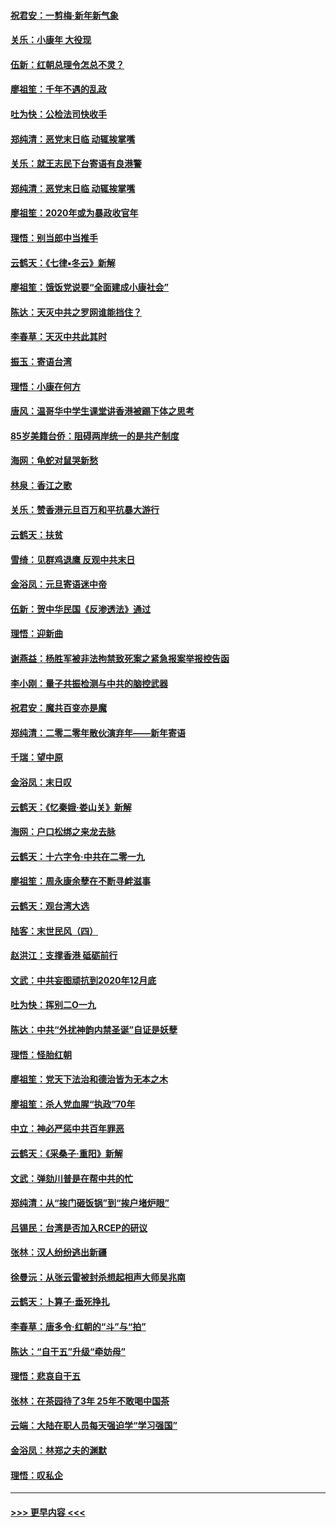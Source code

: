 #### [祝君安：一剪梅‧新年新气象](../pages/nsc993/n11776340.md?t=01081622) 
#### [关乐：小康年 大役现](../pages/nsc993/n11774213.md?t=01081622) 
#### [伍新：红朝总理令怎总不灵？](../pages/nsc993/n11770813.md?t=01081622) 
#### [廖祖笙：千年不遇的乱政](../pages/nsc993/n11770373.md?t=01081622) 
#### [吐为快：公检法司快收手](../pages/nsc993/n11770359.md?t=01081622) 
#### [郑纯清：恶党末日临 动辄挨掌嘴](../pages/nsc993/n11769912.md?t=01081622) 
#### [关乐：就王志民下台寄语有良港警](../pages/nsc993/n11769903.md?t=01081622) 
#### [郑纯清：恶党末日临 动辄挨掌嘴](../pages/nsc993/n11769356.md?t=01081622) 
#### [廖祖笙：2020年或为暴政收官年](../pages/nsc993/n11768216.md?t=01081622) 
#### [理悟：别当郎中当推手](../pages/nsc993/n11768243.md?t=01081622) 
#### [云鹤天：《七律▪冬云》新解](../pages/nsc993/n11768204.md?t=01081622) 
#### [廖祖笙：饿饭党说要“全面建成小康社会”](../pages/nsc993/n11767482.md?t=01081622) 
#### [陈达：天灭中共之罗网谁能挡住？](../pages/nsc993/n11767465.md?t=01081622) 
#### [李春草：天灭中共此其时](../pages/nsc993/n11767452.md?t=01081622) 
#### [振玉：寄语台湾](../pages/nsc993/n11767432.md?t=01081622) 
#### [理悟：小康在何方](../pages/nsc993/n11767394.md?t=01081622) 
#### [唐风：温哥华中学生课堂讲香港被踢下体之思考](../pages/nsc993/n11766848.md?t=01081622) 
#### [85岁美籍台侨：阻碍两岸统一的是共产制度](../pages/nsc993/n11765043.md?t=01081622) 
#### [海网：龟蛇对鼠哭新愁](../pages/nsc993/n11764895.md?t=01081622) 
#### [林泉：香江之歌](../pages/nsc993/n11764415.md?t=01081622) 
#### [关乐：赞香港元旦百万和平抗暴大游行](../pages/nsc993/n11764382.md?t=01081622) 
#### [云鹤天：扶贫](../pages/nsc993/n11764245.md?t=01081622) 
#### [雪绮：见群鸡退鹰  反观中共末日](../pages/nsc993/n11762112.md?t=01081622) 
#### [金浴凤：元旦寄语迷中帝](../pages/nsc993/n11761788.md?t=01081622) 
#### [伍新：贺中华民国《反渗透法》通过](../pages/nsc993/n11761994.md?t=01081622) 
#### [理悟：迎新曲](../pages/nsc993/n11761152.md?t=01081622) 
#### [谢燕益：杨胜军被非法拘禁致死案之紧急报案举报控告函](../pages/nsc993/n11756134.md?t=01081622) 
#### [李小刚：量子共振检测与中共的脑控武器](../pages/nsc993/n11754518.md?t=01081622) 
#### [祝君安：魔共百变亦是魔](../pages/nsc993/n11754469.md?t=01081622) 
#### [郑纯清：二零二零年散伙演弃年——新年寄语](../pages/nsc993/n11754195.md?t=01081622) 
#### [千瑞：望中原](../pages/nsc993/n11754159.md?t=01081622) 
#### [金浴凤：末日叹](../pages/nsc993/n11752359.md?t=01081622) 
#### [云鹤天：《忆秦娥‧娄山关》新解](../pages/nsc993/n11752348.md?t=01081622) 
#### [海网：户口松绑之来龙去脉](../pages/nsc993/n11752328.md?t=01081622) 
#### [云鹤天：十六字令‧中共在二零一九](../pages/nsc993/n11752305.md?t=01081622) 
#### [廖祖笙：周永康余孽在不断寻衅滋事](../pages/nsc993/n11751013.md?t=01081622) 
#### [云鹤天：观台湾大选](../pages/nsc993/n11751007.md?t=01081622) 
#### [陆客：末世民风（四）](../pages/nsc993/n11749203.md?t=01081622) 
#### [赵洪江：支撑香港 砥砺前行](../pages/nsc993/n11748482.md?t=01081622) 
#### [文武：中共妄图顽抗到2020年12月底](../pages/nsc993/n11748446.md?t=01081622) 
#### [吐为快：挥别二O一九](../pages/nsc993/n11748411.md?t=01081622) 
#### [陈达：中共“外扰神韵内禁圣诞”自证是妖孽](../pages/nsc993/n11748226.md?t=01081622) 
#### [理悟：怪胎红朝](../pages/nsc993/n11748206.md?t=01081622) 
#### [廖祖笙：党天下法治和德治皆为无本之木](../pages/nsc993/n11748135.md?t=01081622) 
#### [廖祖笙：杀人党血腥“执政”70年](../pages/nsc993/n11745144.md?t=01081622) 
#### [中立：神必严惩中共百年罪恶](../pages/nsc993/n11744970.md?t=01081622) 
#### [云鹤天：《采桑子‧重阳》新解](../pages/nsc993/n11744948.md?t=01081622) 
#### [文武：弹劾川普是在帮中共的忙](../pages/nsc993/n11744758.md?t=01081622) 
#### [郑纯清：从“挨门砸饭锅”到“挨户堵炉眼”](../pages/nsc993/n11744745.md?t=01081622) 
#### [吕锡民：台湾是否加入RCEP的研议](../pages/nsc993/n11744701.md?t=01081622) 
#### [张林：汉人纷纷逃出新疆](../pages/nsc993/n11743530.md?t=01081622) 
#### [徐曼沅：从张云雷被封杀想起相声大师吴兆南](../pages/nsc993/n11741816.md?t=01081622) 
#### [云鹤天：卜算子‧垂死挣扎](../pages/nsc993/n11739956.md?t=01081622) 
#### [李春草：唐多令‧红朝的“斗”与“拍”](../pages/nsc993/n11739830.md?t=01081622) 
#### [陈达：“自干五”升级“牵妨母”](../pages/nsc993/n11739724.md?t=01081622) 
#### [理悟：悲哀自干五](../pages/nsc993/n11739547.md?t=01081622) 
#### [张林：在茶园待了3年 25年不敢喝中国茶](../pages/nsc993/n11739240.md?t=01081622) 
#### [云端：大陆在职人员每天强迫学“学习强国”](../pages/nsc993/n11738735.md?t=01081622) 
#### [金浴凤：林郑之夫的渊默](../pages/nsc993/n11737735.md?t=01081622) 
#### [理悟：叹私企](../pages/nsc993/n11737715.md?t=01081622) 

----
#### [ >>> 更早内容 <<< ](../indexes/nsc993-earlier.md)
